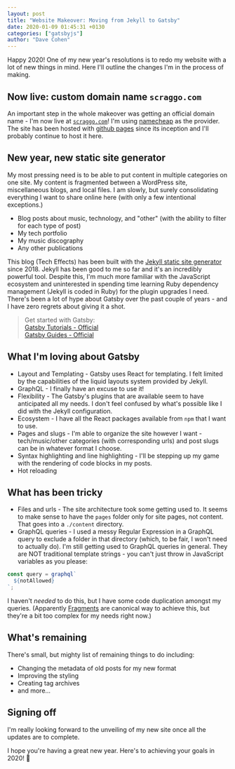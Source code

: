 ```yaml
---
layout: post
title: "Website Makeover: Moving from Jekyll to Gatsby"
date: 2020-01-09 01:45:31 +0130
categories: ["gatsbyjs"]
author: "Dave Cohen"
---
```


Happy 2020! One of my new year's resolutions is to redo my website with a lot of new things in mind. Here I'll outline the changes I'm in the process of making.

## Now live: custom domain name `scraggo.com`

An important step in the whole makeover was getting an official domain name - I'm now live at [`scraggo.com`](https://www.scraggo.com)! I'm using [namecheap](https://www.namecheap.com/) as the provider. The site has been hosted with [github pages](https://pages.github.com/) since its inception and I'll probably continue to host it here.

## New year, new static site generator

My most pressing need is to be able to put content in multiple categories on one site. My content is fragmented between a WordPress site, miscellaneous blogs, and local files. I am slowly, but surely consolidating everything I want to share online here (with only a few intentional exceptions.)

- Blog posts about music, technology, and "other" (with the ability to filter for each type of post)
- My tech portfolio
- My music discography
- Any other publications

This blog (Tech Effects) has been built with the [Jekyll static site generator](https://jekyllrb.com/) since 2018. Jekyll has been good to me so far and it's an incredibly powerful tool. Despite this, I'm much more familiar with the JavaScript ecosystem and uninterested in spending time learning Ruby dependency management (Jekyll is coded in Ruby) for the plugin upgrades I need. There's been a lot of hype about Gatsby over the past couple of years - and I have zero regrets about giving it a shot.

> Get started with Gatsby:  
> [Gatsby Tutorials - Official](https://www.gatsbyjs.org/tutorial/)  
> [Gatsby Guides - Official](https://www.gatsbyjs.org/docs/guides/)

## What I'm loving about Gatsby

- Layout and Templating - Gatsby uses React for templating. I felt limited by the capabilities of the liquid layouts system provided by Jekyll.
- GraphQL - I finally have an excuse to use it!
- Flexibility - The Gatsby's plugins that are available seem to have anticipated all my needs. I don't feel confused by what's possible like I did with the Jekyll configuration.
- Ecosystem - I have all the React packages available from `npm` that I want to use.
- Pages and slugs - I'm able to organize the site however I want - tech/music/other categories (with corresponding urls) and post slugs can be in whatever format I choose.
- Syntax highlighting and line highlighting - I'll be stepping up my game with the rendering of code blocks in my posts.
- Hot reloading

## What has been tricky

- Files and urls - The site architecture took some getting used to. It seems to make sense to have the `pages` folder only for site pages, not content. That goes into a `./content` directory.
- GraphQL queries - I used a messy Regular Expression in a GraphQL query to exclude a folder in that directory (which, to be fair, I won't need to actually do). I'm still getting used to GraphQL queries in general. They are NOT traditional template strings - you can't just throw in JavaScript variables as you please:

```js
const query = graphql`
  ${notAllowed}
`;
```

I haven't _needed_ to do this, but I have some code duplication amongst my queries. (Apparently [Fragments](https://www.gatsbyjs.org/docs/using-graphql-fragments/) are canonical way to achieve this, but they're a bit too complex for my needs right now.)

## What's remaining

There's small, but mighty list of remaining things to do including:

- Changing the metadata of old posts for my new format
- Improving the styling
- Creating tag archives
- and more...

## Signing off

I'm really looking forward to the unveiling of my new site once all the updates are to complete.

I hope you're having a great new year. Here's to achieving your goals in 2020! 🥂
